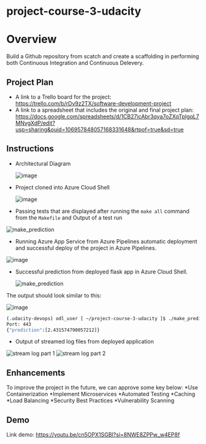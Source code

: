 # project-course-3-udacity
# Overview

Build a Github repository from scatch and create a scaffolding in performing both Continuous Integration and Continuous Delevery.

## Project Plan

* A link to a Trello board for the project: https://trello.com/b/rDv9z2TX/software-development-project
* A link to a spreadsheet that includes the original and final project plan: https://docs.google.com/spreadsheets/d/1CB27icAbr3qya7oZXqTplgqL7MNvgXdP/edit?usp=sharing&ouid=106957848057168331648&rtpof=true&sd=true

## Instructions

* Architectural Diagram
  
  ![image](https://github.com/user-attachments/assets/ea944301-d8c3-4dcc-9f75-620915093524)

* Project cloned into Azure Cloud Shell
  
  ![image](https://github.com/user-attachments/assets/f96484b0-ea4c-4501-b3e7-1ceac780eb54)

* Passing tests that are displayed after running the `make all` command from the `Makefile` and Output of a test run
  
![make_prediction](https://github.com/user-attachments/assets/77f8198d-13ff-472a-8d8c-2b06b6d2664f)

* Running Azure App Service from Azure Pipelines automatic deployment and successful deploy of the project in Azure Pipelines. 
  
![image](https://github.com/user-attachments/assets/9466e4fa-fa61-4fbf-8485-3452fa5cb8c7)

* Successful prediction from deployed flask app in Azure Cloud Shell.

  ![make_prediction](https://github.com/user-attachments/assets/2a33a345-a228-4c52-b603-5ad7b290b058)
  
The output should look similar to this:

![image](https://github.com/user-attachments/assets/6068e1c8-646b-465f-8c3c-fa5445e062c8)


```bash
(.udacity-devops) odl_user [ ~/project-course-3-udacity ]$ ./make_predict_azure_app.sh 
Port: 443
{"prediction":[2.431574790057212]}
```

* Output of streamed log files from deployed application

![stream log part 1](https://github.com/user-attachments/assets/ba553bad-0df0-410e-b8e1-7105b24a3573)
![stream log part 2](https://github.com/user-attachments/assets/5a1d2db8-7c8a-46e9-8693-e7ff1a0208e2)


## Enhancements

To improve the project in the future, we can approve some key below:
*Use Containerization
*Implement Microservices
*Automated Testing
*Caching
*Load Balancing
*Security Best Practices
*Vulnerability Scanning

## Demo 

Link demo: https://youtu.be/cn5OPX1SGBI?si=8NWE8ZPPw_w4EP8f



